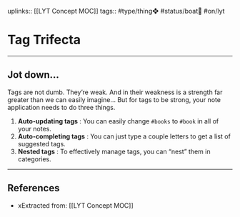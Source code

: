 uplinks:: [[LYT Concept MOC]]
tags:: #type/thing❖  #status/boat🚤 #on/lyt 

# Tag Trifecta
---
## Jot down...
Tags are not dumb. They’re weak.
And in their weakness is a strength far greater than we can easily imagine…
But for tags to be strong, your note application needs to do three things.

1.  **Auto-updating tags** : You can easily change `#books` to `#book` in all of your notes.
2.  **Auto-completing tags** : You can just type a couple letters to get a list of suggested tags.
3.  **Nested tags** : To effectively manage tags, you can “nest” them in categories.

---
## References
- xExtracted from: [[LYT Concept MOC]]